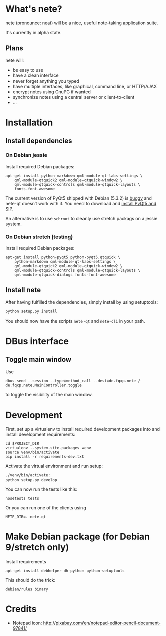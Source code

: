 # What's nete?

nete (pronounce: neat) will be a nice, useful note-taking application suite.

It's currently in alpha state.

## Plans

nete will:
* be easy to use
* have a clean interface
* never forget anything you typed
* have multiple interfaces, like graphical, command line, or HTTP/AJAX
* encrypt notes using GnuPG if wanted
* synchronize notes using a central server or client-to-client
* ...

# Installation

## Install dependencies

### On Debian jessie
Install required Debian packages:

    apt-get install python-markdown qml-module-qt-labs-settings \
        qml-module-qtquick2 qml-module-qtquick-window2 \
        qml-module-qtquick-controls qml-module-qtquick-layouts \
        fonts-font-awesome

The current version of PyQt5 shipped with Debian (5.3.2) is
[buggy](http://python.6.x6.nabble.com/Qml-Instantiate-a-model-derived-from-QAbstractListModel-from-qml-td5078937.html)
and nete-qt doesn‘t work with it. You need to download and [install
PyQt5 and SIP](http://pyqt.sourceforge.net/Docs/PyQt5/installation.html).

An alternative is to use `schroot` to cleanly use stretch packags on a jessie
system.

### On Debian stretch (testing)

Install required Debian packages:

    apt-get install python-pyqt5 python-pyqt5.qtquick \
        python-markdown qml-module-qt-labs-settings \
        qml-module-qtquick2 qml-module-qtquick-window2 \
        qml-module-qtquick-controls qml-module-qtquick-layouts \
        qml-module-qtquick-dialogs fonts-font-awesome

## Install nete

After having fulfilled the dependencies, simply install by using setuptools:

    python setup.py install

You should now have the scripts `nete-qt` and `nete-cli` in your path.

# DBus interface

## Toggle main window
Use

    dbus-send --session --type=method_call --dest=de.fqxp.nete / de.fqxp.nete.MainController.toggle

to toggle the visibility of the main window.

# Development
First, set up a virtualenv to install required development packages into and
install development requirements:

    cd $PROJECT_DIR
    virtualenv --system-site-packages venv
    source venv/bin/activate
    pip install -r requirements-dev.txt

Activate the virtual environment and run setup:

    ./venv/bin/activate:
    python setup.py develop

You can now run the tests like this:

    nosetests tests

Or you can run one of the clients using

    NETE_DIR=. nete-qt

# Make Debian package (for Debian 9/stretch only)

Install requirements

    apt-get install debhelper dh-python python-setuptools

This should do the trick:

    debian/rules binary

# Credits
* Notepad icon: http://pixabay.com/en/notepad-editor-pencil-document-97841/
